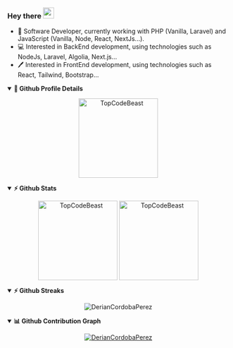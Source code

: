 ### Hey there <img src="https://media.giphy.com/media/hvRJCLFzcasrR4ia7z/giphy.gif" width="25px" height="25px">

- 🚀 Software Developer, currently working with PHP (Vanilla, Laravel)  and JavaScript (Vanilla, Node, React, NextJs...).
- 💻 Interested in BackEnd development, using technologies such as NodeJs, Laravel, Algolia, Next.js...
- 🖊️ Interested in FrontEnd development, using technologies such as React, Tailwind, Bootstrap...

<details open>
  <summary>
    <b>🔎 Github Profile Details</b>
  </summary>
  <p align="center">
    <img height="180em" src="https://github-profile-summary-cards.vercel.app/api/cards/profile-details?username=DerianCordobaPerez&theme=github_dark"     alt="TopCodeBeast" align = "center"/>
  </p>
</details>
  
<details open>
  <summary>
    <b>⚡ Github Stats</b>
  </summary>
  <p align="center">
    <img height="180em" src="https://github-readme-stats.vercel.app/api?username=TopCodeBeast&hide_border=true&count_private=true&show_icons=true&theme=radical" alt="TopCodeBeast" align = "center"/>
    
  <img height="180em" src="https://github-readme-stats.vercel.app/api/top-langs?username=TopCodeBeast&show_icons=true&locale=en&layout=compact&hide_border=true&theme=radical" alt="TopCodeBeast" align = "center"/>
  </p>
</details>

<details open>
  <summary>
    <b>⚡ Github Streaks</b>
  </summary>
  <p align="center">
    <p align="center">
      <img src="https://github-readme-streak-stats.herokuapp.com/?user=DerianCordobaPerez&theme=black-ice&hide_border=true&stroke=0000&background=0D1117&ring=e05397&fire=e05397&currStreakLabel=e05397" alt="DerianCordobaPerez" />
    </p>
  </p>
</details>

<details open>
  <summary>
    <b>📊 Github Contribution Graph</b>
  </summary>
  <p align="center">
    <a href="#">
    <img alt="DerianCordobaPerez" src="https://activity-graph.herokuapp.com/graph?username=DerianCordobaPerez&bg_color=0D1117&color=e05397&line=e05397&point=FFFFFF&hide_border=true&" />
    </a>
  </p>
</details>
